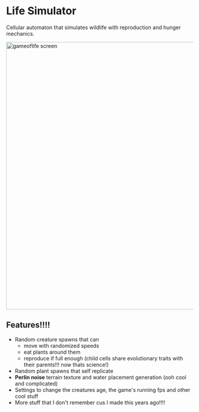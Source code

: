 # Life Simulator
Cellular automaton that simulates wildlife with reproduction and hunger mechanics.

<img width="1107" height="721" alt="gameoflife screen" src="https://github.com/user-attachments/assets/d58cb3b7-bef3-40b1-b0d5-8ad06d303a3c" />

## Features!!!!
- Random creature spawns that can
  - move with randomized speeds
  - eat plants around them
  - reproduce if full enough (child cells share evolutionary traits with their parents!!! now thats science!)
- Random plant spawns that self replicate
- **Perlin noise** terrain texture and water placement generation (ooh cool and complicated)
- Settings to change the creatures age, the game's running fps and other cool stuff
- More stuff that I don't remember cus I made this years ago!!!!
